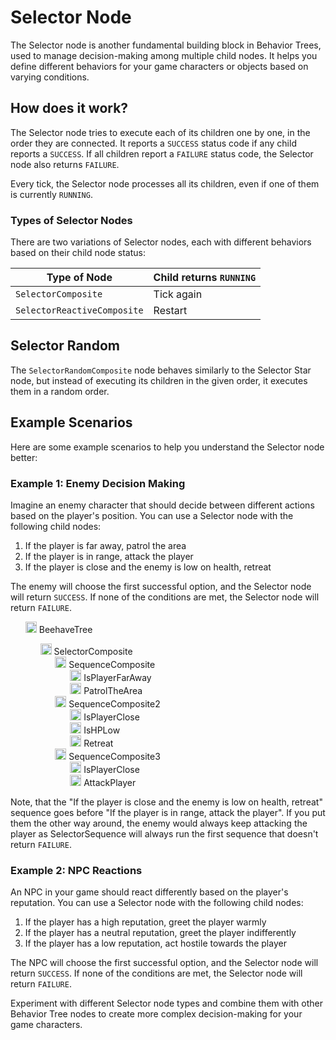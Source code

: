 # Selector Node
The Selector node is another fundamental building block in Behavior Trees, used to manage decision-making among multiple child nodes. It helps you define different behaviors for your game characters or objects based on varying conditions.

## How does it work?
The Selector node tries to execute each of its children one by one, in the order they are connected. It reports a `SUCCESS` status code if any child reports a `SUCCESS`. If all children report a `FAILURE` status code, the Selector node also returns `FAILURE`.

Every tick, the Selector node processes all its children, even if one of them is currently `RUNNING`.

### Types of Selector Nodes
There are two variations of Selector nodes, each with different behaviors based on their child node status:

Type of Node | Child returns `RUNNING`
-------------|-------------------------
`SelectorComposite` | Tick again
`SelectorReactiveComposite` | Restart

## Selector Random
The `SelectorRandomComposite` node behaves similarly to the Selector Star node, but instead of executing its children in the given order, it executes them in a random order.

## Example Scenarios
Here are some example scenarios to help you understand the Selector node better:

### Example 1: Enemy Decision Making
Imagine an enemy character that should decide between different actions based on the player's position. You can use a Selector node with the following child nodes:

1. If the player is far away, patrol the area
2. If the player is in range, attack the player
3. If the player is close and the enemy is low on health, retreat

The enemy will choose the first successful option, and the Selector node will return `SUCCESS`. If none of the conditions are met, the Selector node will return `FAILURE`.

<ul style="list-style: none;">
    <li>
        <img src="assets/icons/tree.svg" width="18px"/>
        BeehaveTree
    </li>
    <ul style="list-style: none;">
        <li>
            <a href="#/manual/selector?id=selector-node"><img src="assets/icons/selector.svg" width="18px"/></a>
            SelectorComposite
        </li>
        <li>
            <ul style="list-style: none;">
                <li>
                    <a href="#/manual/sequence?id=sequence-node"><img src="assets/icons/sequence.svg" width="18px"/></a>
                    SequenceComposite
                </li>
                <li>
                    <ul style="list-style: none;">
                        <li>
                            <a href="#/manual/condition_leaf?id=condition-leaf"><img src="assets/icons/condition.svg" width="18px"/></a>
                            IsPlayerFarAway
                        </li>
                        <li>
                            <a href="#/manual/action_leaf?id=action-leaf-node"><img src="assets/icons/action.svg" width="18px"/></a>
                            PatrolTheArea
                        </li>
                    </ul>
                </li>
            </ul>
        </li>
        <li>
            <ul style="list-style: none;">
                <li>
                    <a href="#/manual/sequence?id=sequence-node"><img src="assets/icons/sequence.svg" width="18px"/></a>
                    SequenceComposite2
                </li>
                <li>
                    <ul style="list-style: none;">
                        <li>
                            <a href="#/manual/condition_leaf?id=condition-leaf"><img src="assets/icons/condition.svg" width="18px"/></a>
                            IsPlayerClose
                        </li>
                        <li>
                            <a href="#/manual/condition_leaf?id=condition-leaf"><img src="assets/icons/condition.svg" width="18px"/></a>
                            IsHPLow
                        </li>
                        <li>
                            <a href="#/manual/action_leaf?id=action-leaf-node"><img src="assets/icons/action.svg" width="18px"/></a>
                            Retreat
                        </li>
                    </ul>
                </li>
            </ul>
        </li>
        <li>
            <ul style="list-style: none;">
                <li>
                    <a href="#/manual/sequence?id=sequence-node"><img src="assets/icons/sequence.svg" width="18px"/></a>
                    SequenceComposite3
                </li>
                <li>
                    <ul style="list-style: none;">
                        <li>
                            <a href="#/manual/condition_leaf?id=condition-leaf"><img src="assets/icons/condition.svg" width="18px"/></a>
                            IsPlayerClose
                        </li>
                        <li>
                            <a href="#/manual/action_leaf?id=action-leaf-node"><img src="assets/icons/action.svg" width="18px"/></a>
                            AttackPlayer
                        </li>
                    </ul>
                </li>
            </ul>
        </li>
    </ul>
</ul>

Note, that the "If the player is close and the enemy is low on health, retreat" sequence goes before "If the player is in range, attack the player". If you put them the other way around, the enemy would always keep attacking the player as SelectorSequence will always run the first sequence that doesn't return `FAILURE`.

### Example 2: NPC Reactions
An NPC in your game should react differently based on the player's reputation. You can use a Selector node with the following child nodes:

1. If the player has a high reputation, greet the player warmly
2. If the player has a neutral reputation, greet the player indifferently
3. If the player has a low reputation, act hostile towards the player

The NPC will choose the first successful option, and the Selector node will return `SUCCESS`. If none of the conditions are met, the Selector node will return `FAILURE`.

Experiment with different Selector node types and combine them with other Behavior Tree nodes to create more complex decision-making for your game characters.
